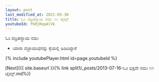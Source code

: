 ```yaml
---
layout: post
last_modified_at: 2021-03-30
title: ಓಂ ವಜ್ರಹಸ್ಥಾಯ ನಮಃ ೧೧ ಟೈಮ್ಸ್
youtubeId: fhHjRopAlVk
---
```

 
 
 ಓಂ ವಜ್ರಹಸ್ಥಾಯ ನಮಃ  
 
 -  ಯಾರು ವಜ್ರಾಯುಧನನ್ನು ಕೈಯಲ್ಲಿ ಹಿಡಿದಿದ್ದಾರೆ 
 
  
 
  
 
 
 
 
 
 


{% include youtubePlayer.html id=page.youtubeId %}
 
[Next]({{ site.baseurl }}{% link  split1/_posts/2013-07-16-ಓಂ ಭಿಕ್ಷವೇ ನಮಃ ೧೧ ಟೈಮ್ಸ್.md%})
 
